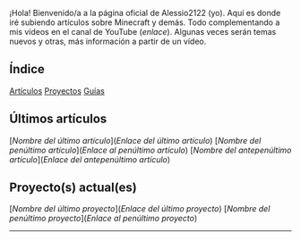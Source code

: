 
¡Hola! Bienvenido/a a la página oficial de Alessio2122 (yo).
Aquí es donde iré subiendo artículos sobre Minecraft y demás. Todo complementando a mis vídeos en el canal de YouTube (_enlace_).
Algunas veces serán temas nuevos y otras, más información a partir de un vídeo.

## Índice

[Artículos](posts.md)
[Proyectos](proyects.md) 
[Guías](guides.md)

## Últimos artículos

[_Nombre del último artículo_](_Enlace del último artículo_)
[_Nombre del penúltimo artículo_](_Enlace al penúltimo artículo_) 
[_Nombre del antepenúltimo artículo_](_Enlace del antepenúltimo artículo_)

## Proyecto(s) actual(es) 

[_Nombre del último proyecto_](_Enlace del último proyecto_)
[_Nombre del penúltimo proyecto_](_Enlace al penúltimo proyecto_) 

---